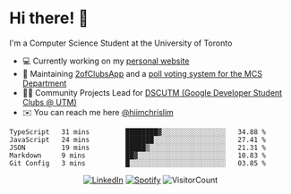# Hi there! 👋
I'm a Computer Science Student at the University of Toronto

- 💻 Currently working on my [personal website](https://hiimchrislim.co)
- 🔨 Maintaining [2ofClubsApp](https://github.com/2ofClubsApp) and a [poll voting system for the MCS Department](https://github.com/hiimchrislim/PollVotingSystem)
- 👨‍💻 Community Projects Lead for [DSCUTM (Google Developer Student Clubs @ UTM)](https://dscutm.com)
- ✉️ You can reach me here [@hiimchrislim](mailto:hello@hiimchrislim.co)

<!--START_SECTION:waka-->
```text
TypeScript   31 mins         ████████▓░░░░░░░░░░░░░░░░   34.88 % 
JavaScript   24 mins         ███████░░░░░░░░░░░░░░░░░░   27.41 % 
JSON         19 mins         █████▒░░░░░░░░░░░░░░░░░░░   21.31 % 
Markdown     9 mins          ██▓░░░░░░░░░░░░░░░░░░░░░░   10.83 % 
Git Config   3 mins          █░░░░░░░░░░░░░░░░░░░░░░░░   03.85 % 
```
<!--END_SECTION:waka-->

<div align="center">
<a href="https://www.linkedin.com/in/hiimchrislim" target="_blank"><img src="https://img.shields.io/badge/LinkedIn-%230077B5.svg?&style=flat-square&logo=linkedin&logoColor=white" alt="LinkedIn"></a>
<a href="https://open.spotify.com/user/hiimchrislim" target="_blank"><img src="https://img.shields.io/badge/Spotify-%231ED760.svg?&style=flat-square&logo=spotify&logoColor=white" alt="Spotify"></a>
<img src="https://visitor-badge.glitch.me/badge?page_id=hiimchrislim.visitor-badge" alt="VisitorCount">
</div>
